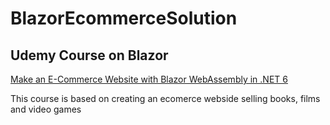 # BlazorEcommerceSolution
## Udemy Course on Blazor
[Make an E-Commerce Website with Blazor WebAssembly in .NET 6
](https://www.udemy.com/course/blazor-ecommerce/learn/lecture/29857948?start=0#overview)

This course is based on creating an ecomerce webside selling books, films and
video games

